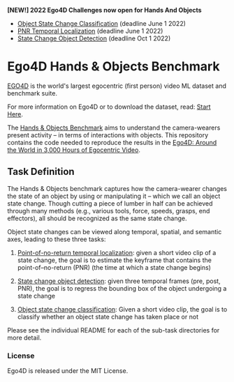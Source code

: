 **[NEW!] 2022 Ego4D Challenges now open for Hands And Objects**
- [Object State Change Classification](https://eval.ai/web/challenges/challenge-page/1627/overview) (deadline June 1 2022)
- [PNR Temporal Localization](https://eval.ai/web/challenges/challenge-page/1622/overview) (deadline June 1 2022)
- [State Change Object Detection](https://eval.ai/web/challenges/challenge-page/1632/overview) (deadline Oct 1 2022)



# Ego4D Hands & Objects Benchmark

[EGO4D](https://ego4d-data.org/docs/) is the world's largest egocentric (first person) video ML dataset and benchmark suite.

For more information on Ego4D or to download the dataset, read: [Start Here](https://ego4d-data.org/docs/start-here/).

The [Hands & Objects Benchmark](https://ego4d-data.org/docs/benchmarks/hands-and-objects/) aims to understand the camera-wearers present activity – in terms of interactions with objects.  This repository contains the code needed to reproduce the results in the [Ego4D: Around the World in 3,000 Hours of Egocentric Video](https://arxiv.org/abs/2110.07058).

## Task Definition

The Hands & Objects benchmark captures how the camera-wearer changes the state of an object by using or manipulating it – which we call an object state change. Though cutting a piece of lumber in half can be achieved through many methods (e.g., various tools, force, speeds, grasps, end effectors), all should be recognized as the same state change.  

Object state changes can be viewed along temporal, spatial, and semantic axes, leading to these three tasks:

1. [Point-of-no-return temporal localization](./state-change-localization-classification/README.md): given a short video clip of a state change, the goal is to estimate the keyframe that contains the point-of–no-return (PNR) (the time at which a state change begins)

1. [State change object detection](./state-change-localization-classification/README.md): given three temporal frames (pre, post, PNR), the goal is to regress the bounding box of the object undergoing a state change

1. [Object state change classification](./object-of-change-detection/README.md): Given a short video clip, the goal is to classify whether an object state change has taken place or not

Please see the individual README for each of the sub-task directories for more detail. 

### License

Ego4D is released under the MIT License.
